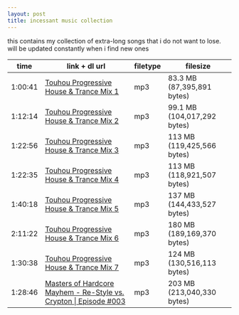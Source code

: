```yaml
---
layout: post
title: incessant music collection
---
```


this contains my collection of extra-long songs that i do not want to lose.
will be updated constantly when i find new ones

| time | link + dl url | filetype | filesize |
| ----------- | ----------- | ---------- | --------- |
| 1:00:41 | [Touhou Progressive House & Trance Mix 1](http://www.mediafire.com/?ocqo3j785t996hj) | mp3 | 83.3 MB (87,395,891 bytes) |
| 1:12:14 | [Touhou Progressive House & Trance Mix 2](http://www.mediafire.com/download/p1ytfilumrbbybc/Novy_-_Touhou_Prog_House_%26_Trance_Mix_02.zip) | mp3 | 99.1 MB (104,017,292 bytes) |
| 1:22:56 | [Touhou Progressive House & Trance Mix 3](http://www.mediafire.com/download/q3omam82nuq2tqj/Novy_-_Touhou_Prog_House_%26_Trance_Mix_03.zip) | mp3 | 113 MB (119,425,566 bytes) |
| 1:22:35 | [Touhou Progressive House & Trance Mix 4](http://www.mediafire.com/download/hp5flv6n9gk33d3/Novy_-_Touhou_Prog_House_%26_Trance_Mix_04.zip) | mp3 | 113 MB (118,921,507 bytes) |
| 1:40:18 | [Touhou Progressive House & Trance Mix 5](http://www.mediafire.com/file/0pisoff5ffms8q0/Novy+-+Touhou+Prog+House+%26+Trance+Mix+05.zip) | mp3 | 137 MB (144,433,527 bytes) |
| 2:11:22 | [Touhou Progressive House & Trance Mix 6](http://www.mediafire.com/file/5nr3cxnn5jrjob9/Novy_-_Touhou_Prog_House_%26_Trance_Mix_06.zip) | mp3 | 180 MB (189,169,370 bytes) |
| 1:30:38 | [Touhou Progressive House & Trance Mix 7](http://www.mediafire.com/file/wpt2p035qy6hfz2/Novy_-_Touhou_Prog_House_%2526_Trance_Mix_07.zip/file) | mp3 | 124 MB (130,516,113 bytes) |
| 1:28:46 | [Masters of Hardcore Mayhem - Re-Style vs. Crypton \| Episode #003](https://mastersofhardcoremayhem.libsyn.com/masters-of-hardcore-mayhem-re-style-vs-crypton-episode-003) | mp3 | 203 MB (213,040,330 bytes) |

